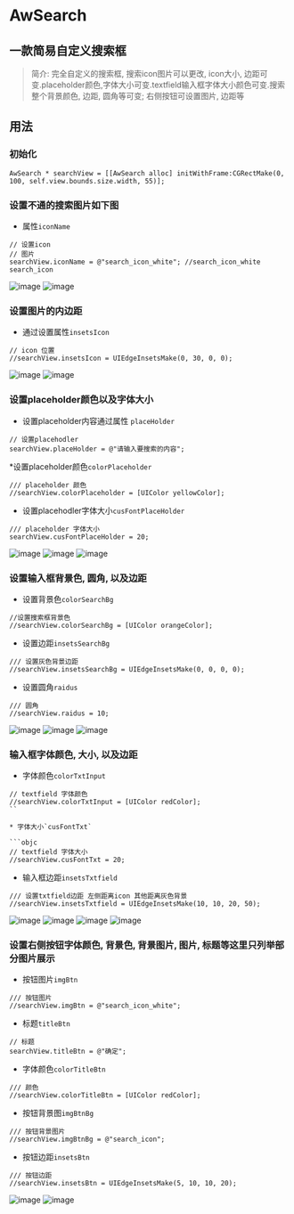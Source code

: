 # AwSearch

## 一款简易自定义搜索框

> 简介: 完全自定义的搜索框, 搜索icon图片可以更改, icon大小, 边距可变.placeholder颜色,字体大小可变.textfield输入框字体大小颜色可变.搜索整个背景颜色, 边距, 圆角等可变; 右侧按钮可设置图片, 边距等

## 用法

### 初始化

```objc
AwSearch * searchView = [[AwSearch alloc] initWithFrame:CGRectMake(0, 100, self.view.bounds.size.width, 55)];

```

### 设置不通的搜索图片如下图
* 属性`iconName`
```objc
// 设置icon
// 图片
searchView.iconName = @"search_icon_white"; //search_icon_white search_icon
```
![image](https://github.com/adampei/AwSearch/blob/master/images/a_1.png)
![image](https://github.com/adampei/AwSearch/blob/master/images/a_2.png)

### 设置图片的内边距
* 通过设置属性`insetsIcon`
```objc
// icon 位置
//searchView.insetsIcon = UIEdgeInsetsMake(0, 30, 0, 0);
```
![image](https://github.com/adampei/AwSearch/blob/master/images/a_3.png)
![image](https://github.com/adampei/AwSearch/blob/master/images/a_4.png)

### 设置placeholder颜色以及字体大小
* 设置placeholder内容通过属性 `placeHolder`
```objc
// 设置placehodler
searchView.placeHolder = @"请输入要搜索的内容";
```
*设置placeholder颜色`colorPlaceholder`
```objc
/// placeholder 颜色
//searchView.colorPlaceholder = [UIColor yellowColor];
```
* 设置placehodler字体大小`cusFontPlaceHolder`
```objc
/// placeholder 字体大小
searchView.cusFontPlaceHolder = 20;
```
![image](https://github.com/adampei/AwSearch/blob/master/images/b_1.png)
![image](https://github.com/adampei/AwSearch/blob/master/images/b_2.png)
![image](https://github.com/adampei/AwSearch/blob/master/images/b_3.png)


### 设置输入框背景色, 圆角, 以及边距

* 设置背景色`colorSearchBg`

```objc
//设置搜索框背景色
//searchView.colorSearchBg = [UIColor orangeColor];

```

* 设置边距`insetsSearchBg`

```objc
/// 设置灰色背景边距
//searchView.insetsSearchBg = UIEdgeInsetsMake(0, 0, 0, 0);

```

* 设置圆角`raidus`

```objc
/// 圆角
//searchView.raidus = 10;
```

![image](https://github.com/adampei/AwSearch/blob/master/images/c_1.png)
![image](https://github.com/adampei/AwSearch/blob/master/images/c_2.png)
![image](https://github.com/adampei/AwSearch/blob/master/images/c_3.png)

### 输入框字体颜色, 大小, 以及边距

* 字体颜色`colorTxtInput`

```objc
// textfield 字体颜色
//searchView.colorTxtInput = [UIColor redColor];
``

* 字体大小`cusFontTxt`

```objc
// textfield 字体大小
//searchView.cusFontTxt = 20;
```

* 输入框边距`insetsTxtfield`

```objc
/// 设置txtfield边距 左侧距离icon 其他距离灰色背景
//searchView.insetsTxtfield = UIEdgeInsetsMake(10, 10, 20, 50);
```

![image](https://github.com/adampei/AwSearch/blob/master/images/d_1.png)
![image](https://github.com/adampei/AwSearch/blob/master/images/d_2.png)
![image](https://github.com/adampei/AwSearch/blob/master/images/d_3.png)
![image](https://github.com/adampei/AwSearch/blob/master/images/d_4.png)

### 设置右侧按钮字体颜色, 背景色, 背景图片, 图片, 标题等这里只列举部分图片展示

* 按钮图片`imgBtn`

```objc
/// 按钮图片
//searchView.imgBtn = @"search_icon_white";
```

* 标题`titleBtn`

```objc
// 标题
searchView.titleBtn = @"确定";
```

* 字体颜色`colorTitleBtn`

```objc
/// 颜色
//searchView.colorTitleBtn = [UIColor redColor];
```

* 按钮背景图`imgBtnBg`

```objc
/// 按钮背景图片
//searchView.imgBtnBg = @"search_icon";
```

* 按钮边距`insetsBtn`

```objc
/// 按钮边距
//searchView.insetsBtn = UIEdgeInsetsMake(5, 10, 10, 20);
````

![image](https://github.com/adampei/AwSearch/blob/master/images/e_1.png)
![image](https://github.com/adampei/AwSearch/blob/master/images/e_2.png)
